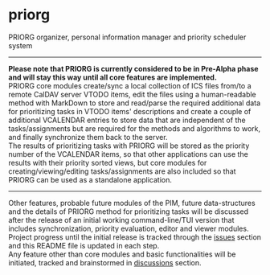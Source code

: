 # priorg
PRIORG organizer, personal information manager and priority scheduler system  

---

**Please note that PRIORG is currently considered to be in Pre-Alpha phase and will stay this way until all core features are implemented.**  
PRIORG core modules create/sync a local collection of ICS files from/to a remote CalDAV server VTODO items, edit the files using a human-readable method with MarkDown to store and read/parse the required additional data for prioritizing tasks in VTODO items' descriptions and create a couple of additional VCALENDAR entries to store data that are independent of the tasks/assignments but are required for the methods and algorithms to work, and finally synchronize them back to the server.  
The results of prioritizing tasks with PRIORG will be stored as the priority number of the VCALENDAR items, so that other applications can use the results with their priority sorted views, but core modules for creating/viewing/editing tasks/assignments are also included so that PRIORG can be used as a standalone application.  

---

Other features, probable future modules of the PIM, future data-structures and the details of PRIORG method for prioritizing tasks will be discussed after the release of an initial working command-line/TUI version that includes synchronization, priority evaluation, editor and viewer modules. Project progress until the initial release is tracked through the [issues](https://github.com/Vazirified/priorg/issues) section and this README file is updated in each step.  
Any feature other than core modules and basic functionalities will be initiated, tracked and brainstormed in [discussions](https://github.com/Vazirified/priorg/discussions) section.  
